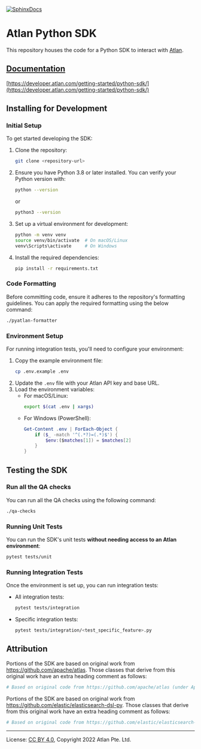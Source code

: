 <!-- SPDX-License-Identifier: CC-BY-4.0 -->
<!-- Copyright 2022 Atlan Pte. Ltd. -->

[![SphinxDocs](https://img.shields.io/badge/sphinx--docs-passing-success)](https://atlanhq.github.io/atlan-python/)

# Atlan Python SDK

This repository houses the code for a Python SDK to interact with [Atlan](https://atlan.com).

## [Documentation](https://developer.atlan.com/getting-started/python-sdk/)

[https://developer.atlan.com/getting-started/python-sdk/](https://developer.atlan.com/getting-started/python-sdk/)



## Installing for Development

### Initial Setup
To get started developing the SDK:

1. Clone the repository:
   ```bash
   git clone <repository-url>
   ```

2. Ensure you have Python 3.8 or later installed. You can verify your Python version with:
   ```bash
   python --version
   ```
   or
   ```bash
   python3 --version
   ```

3. Set up a virtual environment for development:
   ```bash
   python -m venv venv
   source venv/bin/activate  # On macOS/Linux
   venv\Scripts\activate     # On Windows
   ```

4. Install the required dependencies:
   ```bash
   pip install -r requirements.txt
   ```

### Code Formatting
Before committing code, ensure it adheres to the repository's formatting guidelines. You can apply the required formatting using the below command:

```bash
./pyatlan-formatter
```

### Environment Setup
For running integration tests, you'll need to configure your environment:

1. Copy the example environment file:
   ```bash
   cp .env.example .env
   ```
2. Update the `.env` file with your Atlan API key and base URL.
3. Load the environment variables:
    - For macOS/Linux:
      ```bash
      export $(cat .env | xargs)
      ```
    - For Windows (PowerShell):
      ```powershell
      Get-Content .env | ForEach-Object {
          if ($_ -match '^(.*?)=(.*)$') {
              $env:($matches[1]) = $matches[2]
          }
      }
      ```

## Testing the SDK

### Run all the QA checks
You can run all the QA checks using the following command:

```bash
./qa-checks
```

### Running Unit Tests
You can run the SDK's unit tests **without needing access to an Atlan environment**:

```bash
pytest tests/unit
```

### Running Integration Tests
Once the environment is set up, you can run integration tests:

- All integration tests:
  ```bash
  pytest tests/integration
  ```
- Specific integration tests:
  ```bash
  pytest tests/integration/<test_specific_feature>.py
  ```

## Attribution

Portions of the SDK are based on original work from https://github.com/apache/atlas. Those classes that derive from this original work have an extra heading comment as follows:

```python
# Based on original code from https://github.com/apache/atlas (under Apache-2.0 license)
```

Portions of the SDK are based on original work from https://github.com/elastic/elasticsearch-dsl-py. Those classes that derive from this original work have an extra heading comment as follows:

```python
# Based on original code from https://github.com/elastic/elasticsearch-dsl-py.git (under Apache-2.0 license)
```
----
License: [CC BY 4.0](https://creativecommons.org/licenses/by/4.0/),
Copyright 2022 Atlan Pte. Ltd.
